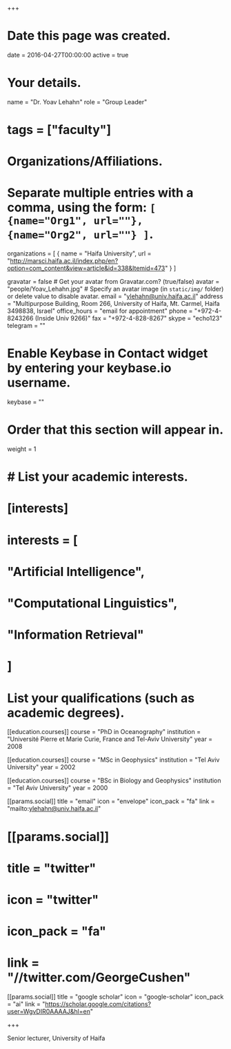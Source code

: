 
+++
# Date this page was created.
date = 2016-04-27T00:00:00
active = true

# Your details.
name = "Dr. Yoav Lehahn"
role = "Group Leader"
# tags = ["faculty"]

# Organizations/Affiliations.
#   Separate multiple entries with a comma, using the form: `[ {name="Org1", url=""}, {name="Org2", url=""} ]`.
organizations = [ { name = "Haifa University", url = "http://marsci.haifa.ac.il/index.php/en?option=com_content&view=article&id=338&Itemid=473" } ]

gravatar = false  # Get your avatar from Gravatar.com? (true/false)
avatar = "people/Yoav_Lehahn.jpg"  # Specify an avatar image (in `static/img/` folder) or delete value to disable avatar.
email = "ylehahn@univ.haifa.ac.il"
address = "Multipurpose Building, Room 266, University of Haifa, Mt. Carmel, Haifa 3498838, Israel"
office_hours = "email for appointment"
phone = "+972-4-8243266 (Inside Univ 9266)"
fax = "+972-4-828-8267"
skype = "echo123"
telegram = ""

# Enable Keybase in Contact widget by entering your keybase.io username.
keybase = ""

# Order that this section will appear in.
weight = 1

# # List your academic interests.
# [interests]
#   interests = [
#     "Artificial Intelligence",
#     "Computational Linguistics",
#     "Information Retrieval"
#   ]

# List your qualifications (such as academic degrees).
[[education.courses]]
  course = "PhD in Oceanography"
  institution = "Université Pierre et Marie Curie, France and Tel-Aviv University"
  year = 2008

[[education.courses]]
  course = "MSc in Geophysics"
  institution = "Tel Aviv University"
  year = 2002

[[education.courses]]
  course = "BSc in Biology and Geophysics"
  institution = "Tel Aviv University"
  year = 2000
 
  [[params.social]]
    title = "email"
    icon = "envelope"
    icon_pack = "fa"
    link = "mailto:ylehahn@univ.haifa.ac.il"

#  [[params.social]]
#    title = "twitter"
#    icon = "twitter"
#    icon_pack = "fa"
#    link = "//twitter.com/GeorgeCushen"

  [[params.social]]
    title = "google scholar"
    icon = "google-scholar"
    icon_pack = "ai"
    link = "https://scholar.google.com/citations?user=WgvDIR0AAAAJ&hl=en"

+++

Senior lecturer, University of Haifa
